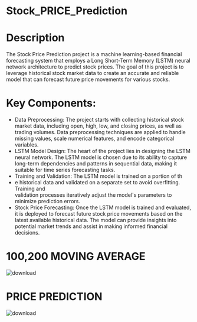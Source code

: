 # Stock_PRICE_Prediction

# Description
The Stock Price Prediction project is a machine learning-based financial forecasting system that employs a Long Short-Term Memory (LSTM) neural network architecture to predict stock prices. The goal of this project is to leverage historical stock market data to create an accurate and reliable model that can forecast future price movements for various stocks.

# Key Components:
* Data Preprocessing: The project starts with collecting historical stock market data, including open, high, low, and closing prices, as well as trading 
 volumes. Data preprocessing techniques are applied to handle missing values, scale numerical features, and encode categorical variables.
* LSTM Model Design: The heart of the project lies in designing the LSTM neural network. The LSTM model is chosen due to its ability to capture long-term 
 dependencies and patterns in sequential data, making it suitable for time series forecasting tasks.
* Training and Validation: The LSTM model is trained on a portion of th
* e historical data and validated on a separate set to avoid overfitting. Training and  
 validation processes iteratively adjust the model's parameters to minimize prediction errors.
* Stock Price Forecasting: Once the LSTM model is trained and evaluated, it is deployed to forecast future stock price movements based on the latest 
 available historical data. The model can provide insights into potential market trends and assist in making informed financial decisions.

# 100,200 MOVING AVERAGE
![download](https://github.com/ARJAV11/Stock_Prediction/assets/110544934/beb61f51-6d19-4740-b0ab-05f47b93983d)




# PRICE PREDICTION
![download](https://github.com/ARJAV11/Stock_Prediction/assets/110544934/3e2c9077-95ea-4661-bd80-e82cd27fff1a)

